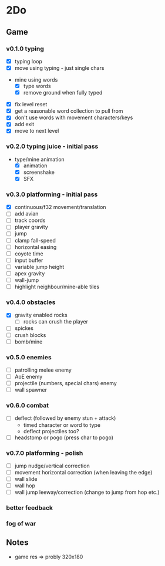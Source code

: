 # 2Do

## Game

### v0.1.0 typing

- [x] typing loop
- [x] move using typing - just single chars
- mine using words
  - [x] type words
  - [x] remove ground when fully typed
- [x] fix level reset
- [x] get a reasonable word collection to pull from
- [x] don't use words with movement characters/keys
- [x] add exit
- [x] move to next level

### v0.2.0 typing juice - initial pass

- type/mine animation
  - [x] animation
  - [x] screenshake
  - [x] SFX

### v0.3.0 platforming - initial pass

- [x] continuous/f32 movement/translation
- [ ] add avian
- [ ] track coords
- [ ] player gravity
- [ ] jump
- [ ] clamp fall-speed
- [ ] horizontal easing
- [ ] coyote time
- [ ] input buffer
- [ ] variable jump height
- [ ] apex gravity
- [ ] wall-jump
- [ ] highlight neighbour/mine-able tiles

### v0.4.0 obstacles

- [x] gravity enabled rocks 
  - [ ] rocks can crush the player
- [ ] spickes
- [ ] crush blocks
- [ ] bomb/mine

### v0.5.0 enemies

- [ ] patrolling melee enemy
- [ ] AoE enemy
- [ ] projectile (numbers, special chars) enemy
- [ ] wall spawner

### v0.6.0 combat

- [ ] deflect (followed by enemy stun + attack)
  - timed character or word to type
  - deflect projectiles too?
- [ ] headstomp or pogo (press char to pogo)

### v0.7.0 platforming - polish

- [ ] jump nudge/vertical correction
- [ ] movement horizontal correction (when leaving the edge)
- [ ] wall slide
- [ ] wall hop
- [ ] wall jump leeway/correction (change to jump from hop etc.)

### better feedback

### fog of war


## Notes

- game res => probly 320x180

